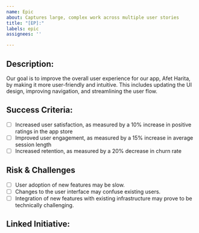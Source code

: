 ```yaml
---
name: Epic
about: Captures large, complex work across multiple user stories
title: "[EP]:"
labels: epic
assignees: ''

---
```


## Description:
Our goal is to improve the overall user experience for our app, Afet Harita, by making it more user-friendly and intuitive. This includes updating the UI design, improving navigation, and streamlining the user flow.

## Success Criteria:
- [ ] Increased user satisfaction, as measured by a 10% increase in positive ratings in the app store
- [ ] Improved user engagement, as measured by a 15% increase in average session length
- [ ] Increased retention, as measured by a 20% decrease in churn rate

## Risk & Challenges
- [ ] User adoption of new features may be slow.
- [ ] Changes to the user interface may confuse existing users.
- [ ] Integration of new features with existing infrastructure may prove to be technically challenging.

## Linked Initiative:
